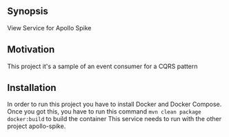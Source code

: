 ## Synopsis

View Service for Apollo Spike


## Motivation

This project it's a sample of an event consumer for a CQRS pattern

## Installation

In order to run this project you have to install Docker and Docker Compose.
Once you got this, you have to run this command `mvn clean package docker:build` to build the container
This service needs to run with the other project apollo-spike.

